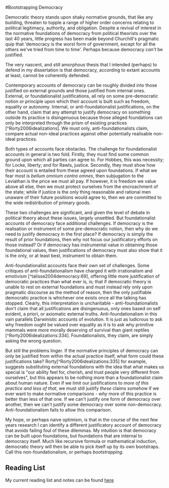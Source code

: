 #Bootstrapping Democracy

Democratic theory stands upon shaky normative grounds, that like any building, threaten to topple a range of higher order concerns relating to political legitimacy, authority, and obligation.  Despite a revival of interest in the normative foundations of democracy from political theorists over the last 40 years, little progress has been made beyond Churchill's pragmatic quip that 'democracy is the worst form of government, except for all the others we've tried from time to time'.  Perhaps because democracy _can't_ be justified.

The very nascent, and still amorphous thesis that I intended (perhaps) to defend in my dissertation is that democracy, according to extant accounts at least, cannot be coherently defended.  

Contemporary accounts of democracy can be roughly divided into those justified on external grounds and those justified from internal ones.  External, or foundationalist justifications, all rely on some pre-democratic notion or principle upon which their account is built such as freedom, equality or autonomy.  Internal, or anti-foundationalist justifications, on the other hand, claim that any attempt to justify democracy on something outside its practice is disingenuous because those alleged foundations can only be interpreted through the prism of existing practices [^Rorty2006idealizations]. We must only, anti-foundationalists claim, compare actual non-ideal practices against other potentially realisable non-ideal practices.

Both types of accounts face obstacles.  The challenge for foundationalist accounts in general is two fold. Firstly, they must find some common ground upon which all parties can agree to.  For Hobbes, this was necessity; for Locke, liberty; and for Rawls, justice.  Secondly, they must show how their account is entailed from these agreed upon foundations.  If what we fear most is _bellum omnium contra omnes_, then subjugation to the Leviathan is the price we must all pay. If however, it is freedom we value above all else, then we must protect ourselves from the encroachment of the state; while if justice is the only thing reasonable and rational men unaware of their future positions would agree to, then we are committed to the wide redistribution of primary goods.

These two challenges are significant, and given the level of debate in political theory about these issues, largely unsettled.  But foundationalist accounts of democracy face additional challenges.  If democracy is the realisation or instrument of some pre-democratic notion, then why do we need to justify democracy in the first place? If democracy is simply the result of prior foundations, then why not focus our justificatory efforts on those instead?  Or if democracy has instrumental value in obtaining those foundational values, then justifications of democracy must also show that it is the only, or at least best, instrument to obtain them.

Anti-foundationalist accounts face their own set of challenges.  Some critiques of anti-foundationalism have charged it with irrationalism and emotivism [^talisse2004democracy:69], offering little more justification of democratic practices than what ever is, is; that if democratic theory is unable to rest on external foundations and must instead rely only upon pragmatic discourse as the method of reason, then the only justifiable democratic practice is whichever one exists once all the talking has stopped.  Clearly, this interpretation is uncharitable - anti-foundationalists don't claim that all justifications are disingenuous, only ones based on self evident, a priori, or axiomatic external truths.  Anti-foundationalism in this vain parallels Darwinistic accounts of evolution.  It is just as ludicrous to ask why freedom ought be valued over equality as it is to ask why primitive mammals were more morally deserving of survival than giant reptiles [^Rorty2006idealizations:334].  Foundationalists, they claim, are simply asking the wrong question.

But still the problems linger.  If the normative principles of democracy can only be justified from within the actual practice itself, what form could these justifications take?  Rorty[^Rorty2006idealizations:335] for example, suggests substituting external foundations with the idea that what makes us special is "our ability feel for, cherish, and trust people very different from ourselves", but this appears to be nothing more than a foundationalist claim about human nature.  Even if we limit our justifications to _more of this practice and less of that_, we must still justify _these_ claims somehow if we ever want to make normative comparisons - _why_ more of this practice is better than less of that one.  If we can't justify one form of democracy over another, then we can't justify some democracy over some non-democracy. Anti-foundationalism fails to allow this comparison.

My hope, or perhaps naive optimism, is that in the course of the next few years research I can identify a different justificatory account of democracy that avoids failing foul of these dilemmas.  My intuition is that democracy can be built upon foundations, but foundations that are internal to democracy itself. Much like recursive formula or mathematical induction, democratic theory will then be able to pick itself up by its own bootstraps. Call this non-foundationalism, or perhaps _bootstrapping_. 


Reading List
------------

My current reading list and notes can be found [here][readings]

[readings]:reading/
